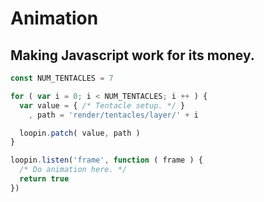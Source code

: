 # Animation
## Making Javascript work for its money.

``` js
const NUM_TENTACLES = 7

for ( var i = 0; i < NUM_TENTACLES; i ++ ) {
  var value = { /* Tentacle setup. */ }
    , path = 'render/tentacles/layer/' + i

  loopin.patch( value, path )
}

loopin.listen('frame', function ( frame ) {
  /* Do animation here. */
  return true
})
```
